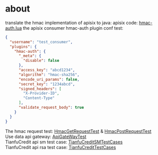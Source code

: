 # about

translate the hmac implementation of apisix to java:
apisix code: [hmac-auth.lua](https://github.com/apache/apisix/blob/master/apisix/plugins/hmac-auth.lua)
the apisix consumer hmac-auth plugin conf test:

```json
{
  "username": "test_consumer",
  "plugins": {
    "hmac-auth": {
      "_meta": {
        "disable": false
      },
      "access_key": "abcd1234",
      "algorithm": "hmac-sha256",
      "encode_uri_params": false,
      "secret_key": "1234abcd",
      "signed_headers": [
        "X-Provider-ID",
        "Content-Type"
      ],
      "validate_request_body": true
    }
  }
}
```

The hmac request test: [HmacGetRequestTest](./src/main/java/io/github/gaoxingliang/HmacGetRequestTest.java) & [HmacPostRequestTest](./src/main/java/io/github/gaoxingliang/HmacPostRequestTest.java)
<br>
Use data api gateway: [ApiGateWayTest](./src/test/java/TestCases.java)
<br>
TianfuCredit api sm test case: [TianfuCreditSMTestCases](./src/test/java/TianfuCreditSMTestCases.java) 
<br>
TianfuCredit api rsa test case: [TianfuCreditTestCases](./src/test/java/TianfuCreditTestCases.java)